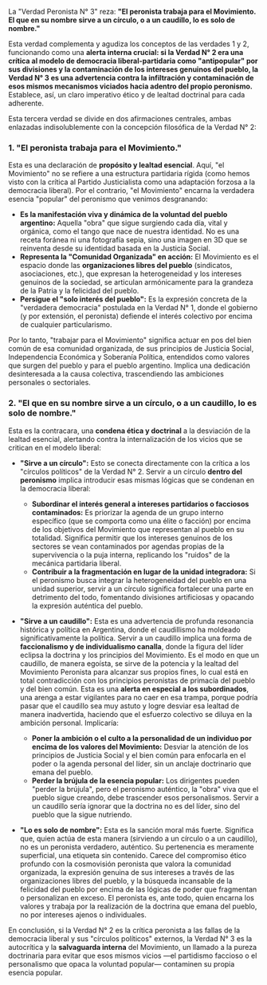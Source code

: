 La "Verdad Peronista N° 3" reza: **"El peronista trabaja para el Movimiento. El que en su nombre sirve a un círculo, o a un caudillo, lo es solo de nombre."** 

Esta verdad complementa y agudiza los conceptos de las verdades 1 y 2, funcionando como una **alerta interna crucial: si la Verdad N° 2 era una crítica al modelo de democracia liberal-partidaria como "antipopular" por sus divisiones y la contaminación de los intereses genuinos del pueblo, la Verdad N° 3 es una advertencia contra la infiltración y contaminación de esos mismos mecanismos viciados hacia adentro del propio peronismo.** Establece, así, un claro imperativo ético y de lealtad doctrinal para cada adherente.

Esta tercera verdad se divide en dos afirmaciones centrales, ambas enlazadas indisolublemente con la concepción filosófica de la Verdad N° 2:

### **1. "El peronista trabaja para el Movimiento."**

Esta es una declaración de **propósito y lealtad esencial**. Aquí, "el Movimiento" no se refiere a una estructura partidaria rígida (como hemos visto con la crítica al Partido Justicialista como una adaptación forzosa a la democracia liberal). Por el contrario, "el Movimiento" encarna la verdadera esencia "popular" del peronismo que venimos desgranando:
*   **Es la manifestación viva y dinámica de la voluntad del pueblo argentino:** Aquella "obra" que sigue surgiendo cada día, vital y orgánica, como el tango que nace de nuestra identidad. No es una receta foránea ni una fotografía sepia, sino una imagen en 3D que se reinventa desde su identidad basada en la Justicia Social.
*   **Representa la "Comunidad Organizada" en acción:** El Movimiento es el espacio donde las **organizaciones libres del pueblo** (sindicatos, asociaciones, etc.), que expresan la heterogeneidad y los intereses genuinos de la sociedad, se articulan armónicamente para la grandeza de la Patria y la felicidad del pueblo.
*   **Persigue el "solo interés del pueblo":** Es la expresión concreta de la "verdadera democracia" postulada en la Verdad N° 1, donde el gobierno (y por extensión, el peronista) defiende el interés colectivo por encima de cualquier particularismo.

Por lo tanto, "trabajar para el Movimiento" significa actuar en pos del bien común de esa comunidad organizada, de sus principios de Justicia Social, Independencia Económica y Soberanía Política, entendidos como valores que surgen del pueblo y para el pueblo argentino. Implica una dedicación desinteresada a la causa colectiva, trascendiendo las ambiciones personales o sectoriales.

### **2. "El que en su nombre sirve a un círculo, o a un caudillo, lo es solo de nombre."**

Esta es la contracara, una **condena ética y doctrinal** a la desviación de la lealtad esencial, alertando contra la internalización de los vicios que se critican en el modelo liberal:

*   **"Sirve a un círculo":** Esto se conecta directamente con la crítica a los "círculos políticos" de la Verdad N° 2. Servir a un círculo **dentro del peronismo** implica introducir esas mismas lógicas que se condenan en la democracia liberal:
    *   **Subordinar el interés general a intereses partidarios o facciosos contaminados:** Es priorizar la agenda de un grupo interno específico (que se comporta como una élite o facción) por encima de los objetivos del Movimiento que representan al pueblo en su totalidad. Significa permitir que los intereses genuinos de los sectores se vean contaminados por agendas propias de la supervivencia o la puja interna, replicando los "ruidos" de la mecánica partidaria liberal.
    *   **Contribuir a la fragmentación en lugar de la unidad integradora:** Si el peronismo busca integrar la heterogeneidad del pueblo en una unidad superior, servir a un círculo significa fortalecer una parte en detrimento del todo, fomentando divisiones artificiosas y opacando la expresión auténtica del pueblo.

*   **"Sirve a un caudillo":** Esta es una advertencia de profunda resonancia histórica y política en Argentina, donde el caudillismo ha moldeado significativamente la política. Servir a un caudillo implica una forma de **faccionalismo y de individualismo canalla**, donde la figura del líder eclipsa la doctrina y los principios del Movimiento. Es el modo en que un caudillo, de manera egoísta, se sirve de la potencia y la lealtad del Movimiento Peronista para alcanzar sus propios fines, lo cual está en total contradicción con los principios peronistas de primacía del pueblo y del bien común. Esta es una **alerta en especial a los subordinados**, una arenga a estar vigilantes para no caer en esa trampa, porque podría pasar que el caudillo sea muy astuto y logre desviar esa lealtad de manera inadvertida, haciendo que el esfuerzo colectivo se diluya en la ambición personal. Implicaría:
    *   **Poner la ambición o el culto a la personalidad de un individuo por encima de los valores del Movimiento:** Desviar la atención de los principios de Justicia Social y el bien común para enfocarla en el poder o la agenda personal del líder, sin un anclaje doctrinario que emana del pueblo.
    *   **Perder la brújula de la esencia popular:** Los dirigentes pueden "perder la brújula", pero el peronismo auténtico, la "obra" viva que el pueblo sigue creando, debe trascender esos personalismos. Servir a un caudillo sería ignorar que la doctrina no es del líder, sino del pueblo que la sigue nutriendo.

*   **"Lo es solo de nombre":** Esta es la sanción moral más fuerte. Significa que, quien actúa de esta manera (sirviendo a un círculo o a un caudillo), no es un peronista verdadero, auténtico. Su pertenencia es meramente superficial, una etiqueta sin contenido. Carece del compromiso ético profundo con la cosmovisión peronista que valora la comunidad organizada, la expresión genuina de sus intereses a través de las organizaciones libres del pueblo, y la búsqueda incansable de la felicidad del pueblo por encima de las lógicas de poder que fragmentan o personalizan en exceso. El peronista es, ante todo, quien encarna los valores y trabaja por la realización de la doctrina que emana del pueblo, no por intereses ajenos o individuales.

En conclusión, si la Verdad N° 2 es la crítica peronista a las fallas de la democracia liberal y sus "círculos políticos" externos, la Verdad N° 3 es la autocrítica y la **salvaguarda interna** del Movimiento, un llamado a la pureza doctrinaria para evitar que esos mismos vicios —el partidismo faccioso o el personalismo que opaca la voluntad popular— contaminen su propia esencia popular.
